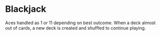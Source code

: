 # Blackjack
Aces handled as 1 or 11 depending on best outcome.
When a deck almost out of cards, a new deck is created and shuffled to continue playing.
